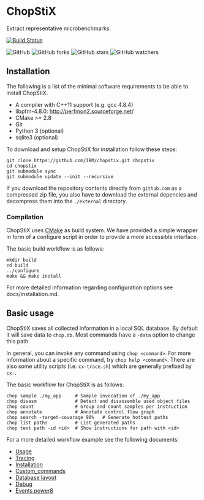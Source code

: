 # ChopStiX

Extract representative microbenchmarks.

[![Build Status](https://travis-ci.org/IBM/chopstix.svg?branch=master)](https://travis-ci.org/IBM/chopstix)

![GitHub](https://img.shields.io/github/license/IBM/chopstix.svg)
![GitHub forks](https://img.shields.io/github/forks/IBM/chopstix.svg?style=social)
![GitHub stars](https://img.shields.io/github/stars/IBM/chopstix.svg?style=social)
![GitHub watchers](https://img.shields.io/github/watchers/IBM/chopstix.svg?style=social)

## Installation

The following is a list of the minimal software requirements to be able to
install ChopStiX.

- A compiler with C++11 support (e.g. gcc 4.8.4)
- libpfm-4.8.0: http://perfmon2.sourceforge.net/
- CMake >= 2.8
- Git
- Python 3 (optional)
- sqlite3 (optional)

To download and setup ChopStiX for installation follow these steps:

    git clone https://github.com/IBM/chopstix.git chopstix
    cd chopstix
    git submodule sync 
    git submodule update --init --recursive

If you download the repository contents directly from `github.com` as a 
compressed zip file, you also have to download the external depencies
and decompress them into the `./external` directory. 

### Compilation

ChopStiX uses [CMake] as build system. We have provided a simple wrapper
in form of a configure script in order to provide a more accessible interface.

The basic build workflow is as follows:

    mkdir build
    cd build
    ../configure
    make && make install

For more detailed information regarding configuration options see docs/installation.md.

## Basic usage

ChopStiX saves all collected information in a local SQL database.
By default it will save data to `chop.db`. Most commands have a `-data`
option to change this path.

In general, you can invoke any command using `chop <command>`.
For more information about a specific command, try `chop help <command>`.
There are also some utility scripts (i.e. `cx-trace.sh`) which are generally
prefixed by `cx-`.

The basic workflow for ChopStiX is as follows:
    
    chop sample ./my_app     # Sample invocation of ./my_app
    chop disasm              # Detect and disassemble used object files
    chop count               # Group and count samples per instruction
    chop annotate            # Annotate control flow graph
    chop search -target-coverage 90%   # Generate hottest paths
    chop list paths          # List generated paths
    chop text path -id <id>  # Show instructions for path with <id>


For a more detailed workflow example see the following documents:

- [Usage](docs/usage.md)
- [Tracing](docs/tracing.md)
- [Installation](docs/installation.md)
- [Custom_commands](docs/custom_commands.md)
- [Database layout](docs/database_layout.md)
- [Debug](docs/debug.md)
- [Events power8](docs/events_power8.md)

[CMake]: https://cmake.org/
